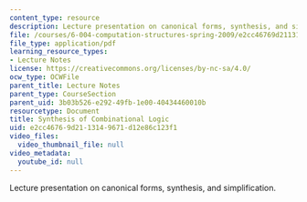 ```yaml
---
content_type: resource
description: Lecture presentation on canonical forms, synthesis, and simplification.
file: /courses/6-004-computation-structures-spring-2009/e2cc46769d2113149671d12e86c123f1_MIT6_004s09_lec04.pdf
file_type: application/pdf
learning_resource_types:
- Lecture Notes
license: https://creativecommons.org/licenses/by-nc-sa/4.0/
ocw_type: OCWFile
parent_title: Lecture Notes
parent_type: CourseSection
parent_uid: 3b03b526-e292-49fb-1e00-40434460010b
resourcetype: Document
title: Synthesis of Combinational Logic
uid: e2cc4676-9d21-1314-9671-d12e86c123f1
video_files:
  video_thumbnail_file: null
video_metadata:
  youtube_id: null
---
```

Lecture presentation on canonical forms, synthesis, and simplification.